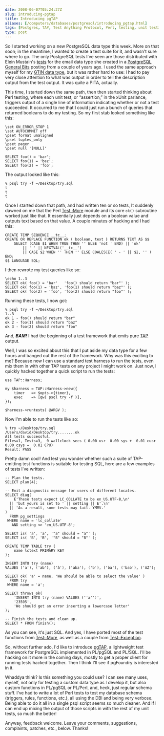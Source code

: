 ```yaml
--- 
date: 2008-06-07T05:24:27Z
slug: introducing-pgtap
title: Introducing pgTAP
aliases: [/computers/databases/postgresql/introducing_pgtap.html]
tags: [Postgres, TAP, Test Anything Protocol, Perl, testing, unit testing]
type: post
---
```


So I started working on a new PostgreSQL data type this week. More on that soon;
in the meantime, I wanted to create a test suite for it, and wasn't sure where
to go. The only PostgreSQL tests I've seen are those distributed with Elein
Mustain's [tests] for the email data type she created in a [PostgreSQL General
Bits] posting from a couple of years ago. I used the same approach myself for my
[GTIN data type], but it was rather hard to use: I had to pay very close
attention to what was output in order to tell the description output from the
test output. It was quite a PITA, actually.

This time, I started down the same path, then then started thinking about Perl
testing, where each unit test, or “assertion,” in the xUnit parlance, triggers
output of a single line of information indicating whether or not a test
succeeded. It occurred to me that I could just run a bunch of queries that
returned booleans to do my testing. So my first stab looked something like this:

    \set ON_ERROR_STOP 1
    \set AUTOCOMMIT off
    \pset format unaligned
    \pset tuples_only
    \pset pager
    \pset null '[NULL]'

    SELECT foo() = 'bar';
    SELECT foo(1) = 'baz';
    SELECT foo(2) = 'foo';

The output looked like this:

    % psql try -f ~/Desktop/try.sql
    t
    t
    t

Once I started down that path, and had written ten or so tests, It suddenly
dawned on me that the Perl [Test::More] module and its core `ok()` subroutine
worked just like that. It essentially just depends on a boolean value and
outputs text based on that value. A couple minutes of hacking and I had this:

    CREATE TEMP SEQUENCE __tc__;
    CREATE OR REPLACE FUNCTION ok ( boolean, text ) RETURNS TEXT AS $$
        SELECT (CASE $1 WHEN TRUE THEN '' ELSE 'not ' END) || 'ok'
            || ' ' || NEXTVAL('__tc__')
            || CASE $2 WHEN '' THEN '' ELSE COALESCE( ' - ' || $2, '' ) END;
    $$ LANGUAGE SQL;

I then rewrote my test queries like so:

    \echo 1..3
    SELECT ok( foo() = 'bar'   'foo() should return "bar"' );
    SELECT ok( foo(1) = 'baz', 'foo(1) should return "baz"' );
    SELECT ok( foo(2) = 'foo', 'foo(2) should return "foo"' );

Running these tests, I now got:

    % psql try -f ~/Desktop/try.sql
    1..3
    ok 1 - foo() should return "bar"
    ok 2 - foo(1) should return "baz"
    ok 3 - foo(2) should return "foo"

And, ***BAM!*** I had the beginning of a test framework that emits pure [TAP]
output.

Well, I was so excited about this that I put aside my data type for a few hours
and banged out the rest of the framework. Why was this exciting to me? Because
now I can use a standard test harness to run the tests, even mix them in with
other TAP tests on any project I might work on. Just now, I quickly hacked
together a quick script to run the tests:

    use TAP::Harness;

    my $harness = TAP::Harness->new({
        timer   => $opts->{timer},
        exec    => [qw( psql try -f )],
    });

    $harness->runtests( @ARGV );

Now I'm able to run the tests like so:

    % try ~/Desktop/try.sql        
    /Users/david/Desktop/try........ok   
    All tests successful.
    Files=1, Tests=3,  0 wallclock secs ( 0.00 usr  0.00 sys +  0.01 cusr  0.00 csys =  0.01 CPU)
    Result: PASS

Pretty damn cool! And lest you wonder whether such a suite of TAP-emitting test
functions is suitable for testing SQL, here are a few examples of tests I've
written:

    -- Plan the tests.
    SELECT plan(4);

    -- Emit a diagnostic message for users of different locales.
    SELECT diag(
        E'These tests expect LC_COLLATE to be en_US.UTF-8,\n'
      || 'but yours is set to ' || setting || E'.\n'
      || 'As a result, some tests may fail. YMMV.'
    )
      FROM pg_settings
     WHERE name = 'lc_collate'
       AND setting <> 'en_US.UTF-8';

    SELECT is( 'a', 'a', '"a" should = "a"' );
    SELECT is( 'B', 'B', '"B" should = "B"' );

    CREATE TEMP TABLE try (
        name lctext PRIMARY KEY
    );

    INSERT INTO try (name)
    VALUES ('a'), ('ab'), ('â'), ('aba'), ('b'), ('ba'), ('bab'), ('AZ');

    SELECT ok( 'a' = name, 'We should be able to select the value' )
      FROM try
     WHERE name = 'a';

    SELECT throws_ok(
        'INSERT INTO try (name) VALUES (''a'')',
        '23505',
        'We should get an error inserting a lowercase letter'
    );

    -- Finish the tests and clean up.
    SELECT * FROM finish();

As you can see, it's just SQL. And yes, I have ported most of the test functions
from [Test::More], as well as a couple from [Test::Exception].

So, without further ado, I'd like to introduce [pgTAP], a lightweight test
framework for PostgreSQL implemented in PL/pgSQL and PL/SQL. I'll be hacking on
it more in the coming days, mostly to get a proper client for running tests
hacked together. Then I think I'll see if pgFoundry is interested in it.

Whaddya think? Is this something you could use? I can see many uses, myself, not
only for testing a custom data type as I develop it, but also custom functions
in PL/pgSQL or PL/Perl, and, heck, just regular schema stuff. I've had to write
a lot of Perl tests to test my database schema (triggers, rules, functions,
etc.), all using the DBI and being very verbose. Being able to do it all in a
single psql script seems so much cleaner. And if I can end up mixing the output
of those scripts in with the rest of my unit tests, so much the better!

Anyway, feedback welcome. Leave your comments, suggestions, complaints, patches,
etc., below. Thanks!

  [tests]: http://www.varlena.com/varlena/GeneralBits/Tidbits/email_test.sql
    "Testing the email data type"
  [PostgreSQL General Bits]: http://www.varlena.com/GeneralBits/128.php
    "Base Type using Domains"
  [GTIN data type]: http://pgfoundry.org/projects/gtin/ "GTIN data type project info"
  [Test::More]: http://search.cpan.org/perldoc?Test::More "Test::More on CPAN"
  [TAP]: http://testanything.org/ "Test Anything Protocol"
  [Test::Exception]: http://search.cpan.org/perldoc?Test::Exception
    "Test::Exception on CPAN"
  [pgTAP]: https://svn.kineticode.com/pgtap/trunk "pgTAP Subversion repository"
